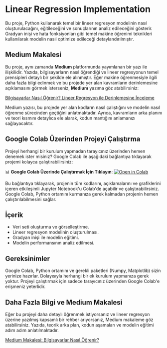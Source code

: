 # Linear Regression Implementation

Bu proje, Python kullanarak temel bir lineer regresyon modelinin nasıl oluşturulacağını, eğitileceğini ve sonuçlarının analiz edileceğini gösterir. Gradyan inişi ve hata fonksiyonları gibi temel makine öğrenimi teknikleri kullanılarak modelin nasıl optimize edileceği detaylandırılmıştır.

## Medium Makalesi

Bu proje, aynı zamanda **Medium** platformunda yayımlanan bir yazı ile ilişkilidir. Yazıda, bilgisayarların nasıl öğrendiği ve lineer regresyonun temel prensipleri detaylı bir şekilde ele alınmıştır. Eğer makine öğrenmesiyle ilgili daha fazla bilgi edinmek ve bu projede yer alan kavramların derinlemesine açıklamasını görmek isterseniz, **Medium** yazıma göz atabilirsiniz:

[Bilgisayarlar Nasıl Öğrenir? Lineer Regresyon ile Derinlemesine İnceleme](https://medium.com/@mevlutbasaran01/bilgisayarlar-nasıl-öğrenir-e2e732498e6a)

Medium yazısı, bu projede yer alan kodların nasıl çalıştığını ve modelin nasıl öğrenme sürecinden geçtiğini anlatmaktadır. Ayrıca, kavramların arka planını ve teori kısmını detaylıca ele alarak, kodun mantığını anlamanızı sağlayacaktır.

## Google Colab Üzerinden Projeyi Çalıştırma

Projeyi herhangi bir kurulum yapmadan tarayıcınız üzerinden hemen denemek ister misiniz? Google Colab ile aşağıdaki bağlantıya tıklayarak projemi kolayca çalıştırabilirsiniz:

📊 **Google Colab Üzerinde Çalıştırmak İçin Tıklayın**: [![Open in Colab](https://colab.research.google.com/assets/colab-badge.svg)](https://colab.research.google.com/github/mevlt01001/linear-regression-implementation/blob/main/lineer_regresyon.ipynb)

Bu bağlantıya tıklayarak, projenin tüm kodlarını, açıklamalarını ve grafiklerini içeren etkileşimli Jupyter Notebook'u Colab'de açabilir ve çalıştırabilirsiniz. Google Colab, Python ortamını kurmanıza gerek kalmadan projenin hemen çalıştırılabilmesini sağlar.

## İçerik

- Veri seti oluşturma ve görselleştirme.
- Lineer regresyon modelinin oluşturulması.
- Gradyan inişi ile modelin eğitimi.
- Modelin performansının analiz edilmesi.

## Gereksinimler

Google Colab, Python ortamını ve gerekli paketleri (Numpy, Matplotlib) sizin yerinize hazırlar. Dolayısıyla herhangi bir ek kurulum yapmanıza gerek yoktur. Projeyi çalıştırmak için sadece tarayıcınız üzerinden Google Colab'e erişmeniz yeterlidir.

## Daha Fazla Bilgi ve Medium Makalesi

Eğer bu projeyi daha detaylı öğrenmek istiyorsanız ve lineer regresyon üzerine yazılmış kapsamlı bir rehber arıyorsanız, Medium makaleme göz atabilirsiniz. Yazıda, teorik arka plan, kodun aşamaları ve modelin eğitimi adım adım anlatılmaktadır.

[Medium Makalesi: Bilgisayarlar Nasıl Öğrenir?](https://medium.com/@mevlutbasaran01/bilgisayarlar-nasıl-öğrenir-e2e732498e6a)
